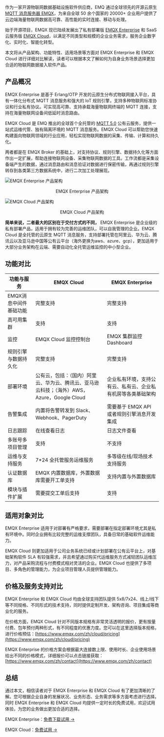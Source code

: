 作为一家开源物联网数据基础设施软件供应商，EMQ 通过全球领先的开源云原生 [MQTT 消息服务器 EMQX](https://www.emqx.io/zh)，为来自全球 50 余个国家的 20000+ 企业用户提供了云边端海量物联网数据高可靠、高性能的实时连接、移动与处理。

始于开源项目，EMQX 现已陆续发展出了私有部署版 [EMQX Enterprise](https://www.emqx.com/zh/products/emqx) 和 SaaS 云服务版 [EMQX Cloud](https://www.emqx.com/zh/cloud)，以满足不同类型和规模的企业业务需求，服务企业数字化、实时化、智能化转型。

本文将从产品架构、功能特性、适用场景等方面对 EMQX Enterprise 和 EMQX Cloud 进行详细对比解读，读者可以根据本文了解如何为自身业务场景选择更加合适的物联网数据接入软件产品。

## 产品概况

EMQX Enterprise 是基于 Erlang/OTP 开发的云原生分布式物联网接入平台，具有一体化分布式 MQTT 消息服务和强大的 IoT 规则引擎，支持多种物联网标准协议和行业私有协议。可实现高可靠、支持承载海量物联网终端的 MQTT 连接，支持在海量物联网设备间低延时消息路由。

EMQX Cloud 是 EMQ 推出的全球首个全托管的 [MQTT 5.0](https://www.emqx.com/zh/mqtt/mqtt5) 公有云服务，提供一站式运维代管、独有隔离环境的 MQTT 消息服务。EMQX Cloud 可以帮助您快速构建面向物联网领域的行业应用，轻松实现物联网数据的采集、传输、计算和持久化。

两者都是在 EMQX Broker 的基础上，对支持协议、规则引擎、数据持久化等方面作出一定扩展，帮助连接物联网设备、采集物联网数据的工具。工作流都是采集设备端产生的数据，通过消息路由和消息验证对数据进行保密传输，再通过规则引擎转存到各类第三方数据系统中，进行二次加工处理展现。

![EMQX Enterprise 产品架构](https://assets.emqx.com/images/1088ec1c2865482d88b1ca54f0da5f9a.png)

<center>EMQX Enterprise 产品架构</center>

![EMQX Cloud 产品架构](https://assets.emqx.com/images/3f91c095d5d94ad3be939b0007f4f080.png)

<center>EMQX Cloud 产品架构</center>


**简单来说，二者最大的区别在于交付方式的不同，** EMQX Enterprise 是企业级的私有部署产品，适用于拥有较为完善的运维团队，可以自我管理的企业。EMQX Cloud 是全托管的云原生 MQTT 消息服务，支持部署托管在阿里云、华为云、腾讯云以及亚马逊中国等公有云平台（海外更换为aws、azure、gcp），更加适用于大部分业务架构在云端、需要自动化全托管运维监控的中小型企业。

## 功能对比

| **功能与服务**         | **EMQX Cloud**                                               | **EMQX Enterprise**                                          |
| ---------------------- | ------------------------------------------------------------ | ------------------------------------------------------------ |
| EMQX消息中间件基础功能 | 完整支持                                                     | 完整支持                                                     |
| 高可用集群             | 支持                                                         | 支持                                                         |
| 监控                   | EMQX Cloud 监控控制台                                        | EMQX 集群监控 Dashboard                                      |
| 规则引擎与数据持久化   | 完整支持                                                     | 完整支持                                                     |
| 部署环境               | 公有云，包括：（国内）阿里云、华为云、腾讯云、亚马逊云科技；（海外）AWS，Azure，Google Cloud | 企业私有环境，支持公有云、私有云、企业私有机房等各类基础架构 |
| 告警集成               | 内置将告警转发到 Slack、Webhook、PagerDuty                   | 需要基于 EMQX API 或者规则引擎消息开发集成                   |
| 日志跟踪               | 在线查看日志                                                 | 日志文件查看                                                 |
| 多账号多项目管理       | 支持                                                         | 不支持                                                       |
| 运维与支持服务         | 7*24 全托管服务运维服务                                      | 多等级在线/现场技术支持服务                                  |
| 认证数据库             | EMQX 内置数据库，外置数据库需要开工单支持                    | 支持内置与外置数据库                                         |
| 模块与插件扩展         | 需要提交工单后支持                                           | 支持                                                         |

## 适用对象对比

EMQX Enterprise 适用于对部署有严格要求，需要部署在指定部署环境尤其是私有环境中。同时企业拥有比较完整的运维支撑团队，具备日常的基础软件运维能力。

EMQX Cloud 则更加适用于公司业务系统已经或计划部署在公有云平台上，对基础架构软件 SLA 有较强需求，并且希望通过购买代运维服务方式减轻团队运维压力，对产品采购流程与付费模式相对灵活的企业。EMQX Cloud 也提供了多项目、多角色的管理能力，为企业项目管理人员提供管理能力。

## 价格及服务支持对比

EMQX Enterprise 和 EMQX Cloud 均由全球支持团队提供 5x8/7x24、线上/线下等不同规格、不同形式的技术支持，同时提供定制开发、架构咨询、项目集成等商业化的服务。 

在价格方面，EMQX Cloud 针对不同版本规格有非常灵活透明的报价，更有按量付费、包年预付两种形式，有不同程度的优惠力度。您可以在这里选择版本规格，进行价格预估：[https://www.emqx.com/zh/cloud/pricing](https://www.emqx.com/zh/cloud/pricing) 

EMQX Enterprise 的价格方案会根据最大连接数上限、使用时长、企业使用场景给出不同的价格模式，详细报价可以点击链接获取：[https://www.emqx.com/zh/contact](https://www.emqx.com/zh/contact) 

## 总结

通过本文，相信读者对于 EMQX Enterprise 和 EMQX Cloud 有了更加清晰的了解。您可根据企业自身的发展状况、业务形态、业务需求等多方面考虑进行选择。同时 EMQX Enterprise 和 EMQX Cloud 均提供一定时长的免费试用，欢迎试用体验，为您的业务做出更加合适的选择。

EMQX Enterprise：[免费下载试用 ->](https://www.emqx.com/zh/try?product=enterprise) 

EMQX Cloud：[免费试用 ->](https://www.emqx.com/zh/try?product=cloud)
